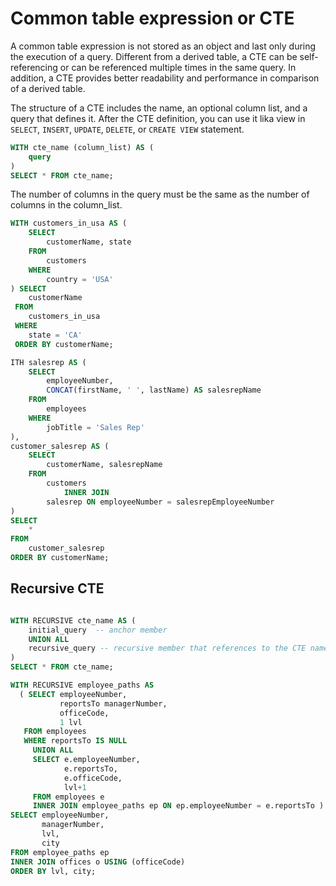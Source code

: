 # Common table expression or CTE

A common table expression is not stored as an object and last only during the execution of a query. Different from a derived table, a CTE can be self-referencing or can be referenced multiple times in the same query. In addition, a CTE provides better readability and performance in comparison of a derived table.

The structure of a CTE includes the name, an optional column list, and a query that defines it. After the CTE definition, you can use it lika view in `SELECT`, `INSERT`, `UPDATE`, `DELETE`, or `CREATE VIEW` statement.

```sql
WITH cte_name (column_list) AS (
    query
) 
SELECT * FROM cte_name;
```

The number of columns in the query must be the same as the number of columns in the column_list. 

```sql
WITH customers_in_usa AS (
    SELECT 
        customerName, state
    FROM
        customers
    WHERE
        country = 'USA'
) SELECT 
    customerName
 FROM
    customers_in_usa
 WHERE
    state = 'CA'
 ORDER BY customerName;
```

```sql
ITH salesrep AS (
    SELECT 
        employeeNumber,
        CONCAT(firstName, ' ', lastName) AS salesrepName
    FROM
        employees
    WHERE
        jobTitle = 'Sales Rep'
),
customer_salesrep AS (
    SELECT 
        customerName, salesrepName
    FROM
        customers
            INNER JOIN
        salesrep ON employeeNumber = salesrepEmployeeNumber
)
SELECT 
    *
FROM
    customer_salesrep
ORDER BY customerName;
```

## Recursive CTE

```sql

WITH RECURSIVE cte_name AS (
    initial_query  -- anchor member
    UNION ALL
    recursive_query -- recursive member that references to the CTE name
)
SELECT * FROM cte_name;
```

```sql
WITH RECURSIVE employee_paths AS
  ( SELECT employeeNumber,
           reportsTo managerNumber,
           officeCode, 
           1 lvl
   FROM employees
   WHERE reportsTo IS NULL
     UNION ALL
     SELECT e.employeeNumber,
            e.reportsTo,
            e.officeCode,
            lvl+1
     FROM employees e
     INNER JOIN employee_paths ep ON ep.employeeNumber = e.reportsTo )
SELECT employeeNumber,
       managerNumber,
       lvl,
       city
FROM employee_paths ep
INNER JOIN offices o USING (officeCode)
ORDER BY lvl, city;
```